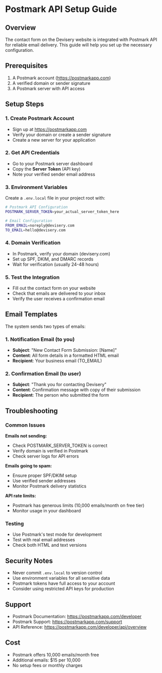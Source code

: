 # Postmark API Setup Guide

## Overview

The contact form on the Devisery website is integrated with Postmark API for reliable email delivery. This guide will help you set up the necessary configuration.

## Prerequisites

1. A Postmark account (https://postmarkapp.com)
2. A verified domain or sender signature
3. A Postmark server with API access

## Setup Steps

### 1. Create Postmark Account

- Sign up at https://postmarkapp.com
- Verify your domain or create a sender signature
- Create a new server for your application

### 2. Get API Credentials

- Go to your Postmark server dashboard
- Copy the **Server Token** (API key)
- Note your verified sender email address

### 3. Environment Variables

Create a `.env.local` file in your project root with:

```bash
# Postmark API Configuration
POSTMARK_SERVER_TOKEN=your_actual_server_token_here

# Email Configuration
FROM_EMAIL=noreply@devisery.com
TO_EMAIL=hello@devisery.com
```

### 4. Domain Verification

- In Postmark, verify your domain (devisery.com)
- Set up SPF, DKIM, and DMARC records
- Wait for verification (usually 24-48 hours)

### 5. Test the Integration

- Fill out the contact form on your website
- Check that emails are delivered to your inbox
- Verify the user receives a confirmation email

## Email Templates

The system sends two types of emails:

### 1. Notification Email (to you)

- **Subject**: "New Contact Form Submission: [Name]"
- **Content**: All form details in a formatted HTML email
- **Recipient**: Your business email (TO_EMAIL)

### 2. Confirmation Email (to user)

- **Subject**: "Thank you for contacting Devisery"
- **Content**: Confirmation message with copy of their submission
- **Recipient**: The person who submitted the form

## Troubleshooting

### Common Issues

**Emails not sending:**

- Check POSTMARK_SERVER_TOKEN is correct
- Verify domain is verified in Postmark
- Check server logs for API errors

**Emails going to spam:**

- Ensure proper SPF/DKIM setup
- Use verified sender addresses
- Monitor Postmark delivery statistics

**API rate limits:**

- Postmark has generous limits (10,000 emails/month on free tier)
- Monitor usage in your dashboard

### Testing

- Use Postmark's test mode for development
- Test with real email addresses
- Check both HTML and text versions

## Security Notes

- Never commit `.env.local` to version control
- Use environment variables for all sensitive data
- Postmark tokens have full access to your account
- Consider using restricted API keys for production

## Support

- Postmark Documentation: https://postmarkapp.com/developer
- Postmark Support: https://postmarkapp.com/support
- API Reference: https://postmarkapp.com/developer/api/overview

## Cost

- Postmark offers 10,000 emails/month free
- Additional emails: $15 per 10,000
- No setup fees or monthly charges
